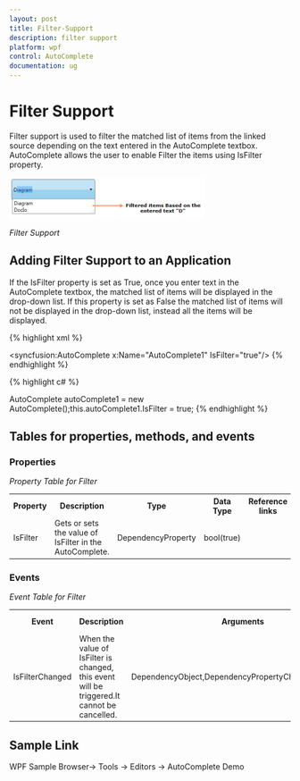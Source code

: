 ```yaml
---
layout: post
title: Filter-Support
description: filter support
platform: wpf
control: AutoComplete
documentation: ug
---
```


# Filter Support

Filter support is used to filter the matched list of items from the linked source depending on the text entered in the AutoComplete textbox. AutoComplete allows the user to enable Filter the items using IsFilter property.

![](Filter-Support_images/Filter-Support_img1.png)

_Filter Support_




## Adding Filter Support to an Application 

If the IsFilter property is set as True, once you enter text in the AutoComplete textbox, the matched list of items 
will be displayed in the drop-down list. If this property is set as False the matched list of items will not be 
displayed in the drop-down list, instead all the items will be displayed.




{% highlight xml %}

<syncfusion:AutoComplete x:Name="AutoComplete1" IsFilter="true"/></td></tr>
{% endhighlight %}

{% highlight c# %}

AutoComplete autoComplete1 = new AutoComplete();this.autoComplete1.IsFilter = true;</td></tr>
{% endhighlight %}


## Tables for properties, methods, and events

### Properties

  _Property Table for Filter_

<table>
<tr>
<th>
Property </th><th>
Description </th><th>
Type </th><th>
Data Type </th><th>
Reference links </th></tr>
<tr>
<td>
IsFilter</td><td>
Gets or sets the value of IsFilter in the AutoComplete.</td><td>
DependencyProperty</td><td>
bool(true)</td><td>
</td></tr>
</table>


### Events

  _Event Table for Filter_

<table>
<tr>
<th>
Event </th><th>
Description </th><th>
Arguments </th><th>
Type </th><th colspan = "2">
Reference links </th></tr>
<tr>
<td>
IsFilterChanged</td><td>
 When the value of IsFilter is changed, this event will be triggered.It cannot be cancelled.</td><td>
DependencyObject,DependencyPropertyChangedEventArgs</td><td colspan = "2">
DependencyPropertyChangedCallBack </td><td>
</td></tr>
</table>


## Sample Link

WPF Sample Browser-> Tools -> Editors -> AutoComplete Demo

